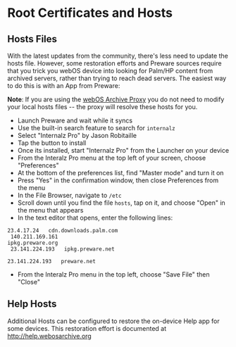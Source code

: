 # Root Certificates and Hosts

## Hosts Files

With the latest updates from the community, there's less need to update the hosts file. However, some restoration efforts and Preware sources require that you trick you webOS device into looking for Palm/HP content from archived servers, rather than trying to reach dead servers. The easiest way to do this is with an App from Preware:

**Note**: If you are using the [webOS Archive Proxy](proxysetup.md) you do not need to modify your local hosts files -- the proxy will resolve these hosts for you.

* Launch Preware and wait while it syncs
* Use the built-in search feature to search for `internalz`
* Select "Internalz Pro" by Jason Robitaille
* Tap the button to install
* Once its installed, start "Internalz Pro" from the Launcher on your device
* From the Interalz Pro menu at the top left of your screen, choose "Preferences"
* At the bottom of the preferences list, find "Master mode" and turn it on
* Press "Yes" in the confirmation window, then close Preferences from the menu
* In the File Browser, navigate to `/etc`
* Scroll down until you find the file `hosts`, tap on it, and choose "Open" in the menu that appears
* In the text editor that opens, enter the following lines:

<code>23.4.17.24 &nbsp; cdn.downloads.palm.com<br/>
140.211.169.161 &nbsp; ipkg.preware.org<br/>
23.141.224.193 &nbsp; ipkg.preware.net<br/>
23.141.224.193 &nbsp; preware.net<br/></code>

* From the Interalz Pro menu in the top left, choose "Save File" then "Close"

## Help Hosts

Additional Hosts can be configured to restore the on-device Help app for some devices. This restoration effort is documented at <a href="http://help.webosarchive.org/HowToUse.php" target="_blank">http://help.webosarchive.org</a>